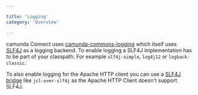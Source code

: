 ```yaml
---

title: 'Logging'
category: 'Overview'

---
```


camunda Connect uses [camunda-commons-logging][] which itself uses [SLF4J][] as
a logging backend. To enable logging a SLF4J implementation has to be part of
your classpath. For example `slf4j-simple`, `log4j12` or `logback-classic`.

To also enable logging for the Apache HTTP client you can use a [SLF4J
bridge][] like `jcl-over-slf4j` as the Apache HTTP Client doesn't support
SLF4J.


[camunda-commons-logging]: https://github.com/camunda/camunda-commons/tree/master/logging
[SLF4J]: http://slf4j.org
[SLF4J bridge]: http://www.slf4j.org/legacy.html
